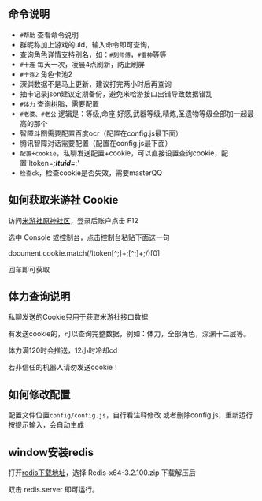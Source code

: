 ## 命令说明

* `#帮助` 查看命令说明
* 群昵称加上游戏的uid，输入命令即可查询，
* 查询角色详情支持别名，如：`#刻师傅`，`#雷神`等等
* `#十连` 每天一次，凌晨4点刷新，防止刷屏
* `#十连2` 角色卡池2
* 深渊数据不是马上更新，建议打完两小时后再查询
* 抽卡记录json建议定期备份，避免米哈游接口出错导致数据错乱
* `#体力` 查询树脂，需要配置
* `#老婆、#老公` 逻辑是：等级,命座,好感,武器等级,精炼,圣遗物等级全部加一起最高的那个
* 智障斗图需要配置百度ocr（配置在config.js最下面）
* 腾讯智障对话需要配置（配置在config.js最下面）
* `配置+cookie`，私聊发送配置+cookie，可以直接设置查询cookie，配置'ltoken=***;ltuid=***;'
* `检查ck`，检查cookie是否失效，需要masterQQ

## 如何获取米游社 Cookie
访问[米游社原神社区](https://bbs.mihoyo.com/ys/)，登录后账户点击 F12 

选中 Console 或控制台，点击控制台粘贴下面这一句

document.cookie.match(/ltoken[^;]+;[^;]+;/)[0] 

回车即可获取

## 体力查询说明
私聊发送的Cookie只用于获取米游社接口数据

有发送cookie的，可以查询完整数据，例如：体力，全部角色，深渊十二层等。

体力满120时会推送，12小时冷却cd

若非信任的机器人请勿发送cookie！

## 如何修改配置
配置文件位置`config/config.js`，自行看注释修改
或者删除config.js，重新运行按提示输入，会自动生成


## window安装redis

打开[redis下载地址](https://github.com/microsoftarchive/redis/releases/tag/win-3.2.100)，选择 Redis-x64-3.2.100.zip 下载解压后

双击 redis.server 即可运行。